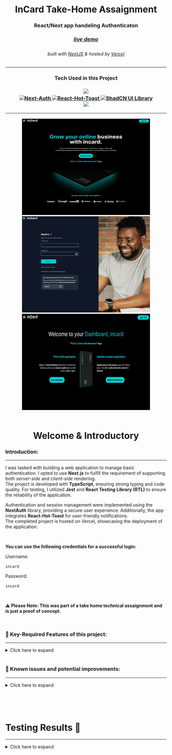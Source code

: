 <!-- Introduction Text -->
<div align="center">
    <h1>InCard Take-Home Assaignment</h1>
    <h3>React/Next app handeling Authenticaton <h3>
    <h3> 
      <a href='https://incard-technical-assaignment-devon-gifford.vercel.app/', target='_blank'>
        <h5>live demo</h5>
      <a/>
    </h3>
        <h6>
            built with <a href="https://nextjs.org/" >NextJS</a> &
            hosted by <a href="https://vercel.com/">Vercel</a> 
        </h6>
</div>

---

<h3 align='center'>
Tech Used in this Project
<h3>
<p align='center'>
    <a href="https://skillicons.dev">
        <img src="https://skillicons.dev/icons?i=ts,nextjs,tailwind" /><br>
        <img src="https://next-auth.js.org/img/logo/logo-sm.png" width=50 alt="Next-Auth">
        <img src="https://img.stackshare.io/service/40157/default_ac6bddce398a038cb30e3dfd23eaab10c84cfc78.jpg" width=50 alt="React-Hot-Toast" >
        <img src="https://avatars.githubusercontent.com/u/139895814?s=280&v=4" width=50 alt="ShadCN UI Library"><br>
        <img src="https://skillicons.dev/icons?i=vercel,github,jest" />
    </a>
</p>

---

<!-- Logo -->
<div align=center>
    <img src="/public/homepage-demo.png" alt="Demo-Home" title="DemoImage-home" width="400" height="300"> 
    <img src="/public/loginpage-demo.png" alt="Demo-Login" title="DemoImage-login" width="400" height="300"> 
    <img src="/public/dashboardpage-demo.png" alt="Demo-Dashbaord" title="DemoImage-dashboard" width="400" height="300">     
   
</div>

<br>


<!-- -------------------------------------------------------------------------- -->

<h1 align='center'> Welcome & Introductory </h1>

<!-- -------------------------------------------------------------------------- -->

### Introduction:

<!-- -------------------------------------------------------------------------- -->
<hr/>


I was tasked with building a web application to manage basic authentication.  I opted to use <strong>Next.js</strong> to fulfill the requirement of supporting both <em>server-side</em> and <em>client-side</em> rendering.</br> The project is developed with <strong>TypeScript</strong>, ensuring strong typing and code quality. For testing, I utilized <strong>Jest</strong> and <strong>React Testing Library (RTL)</strong> to ensure the reliability of the application.

Authentication and session management were implemented using the <strong>NextAuth</strong> library, providing a secure user experience. Additionally, the app integrates <strong>React-Hot-Toast</strong> for user-friendly notifications.<br>
The completed project is hosted on Vercel, showcasing the deployment of the application.

</br>

**You can use the following credentials for a successful login:**

Username:
```shell
incard
```

Password:
```shell
incard
```

<br/>

**⚠ Please Note: This was part of a take home technical assaignment and is just a proof of concept.**


<!-- -------------------------------------------------------------------------- -->

<br>

### 🔑 Key-Required Features of this project:

<!-- -------------------------------------------------------------------------- -->
<hr>

<!-- Small container -->
<details>
<summary> Click here to expand</summary>
<br/>

<div>

##### REQUIRED FEATURES: 
<hr>

✅ Consist of at least two pages - <em>(login and a home page)</em>

✅ Should be functional - <em>(login should take users to the home page etc.)</em> 

✅ Should Handle errors - <em>(incorrect details entered or session expired etc.)</em>

✅ Deploy the app

✅ Create 2-3 unit tests (in progress)


</br>

##### STRETCH FEATURES: 
<hr>

✅ Supports both SSR & CSR

✅ Session should be persistent <em>(page reload should not result in login page)</em>

✅ Session expired should be redirected back to the login page.

✅ Website is fully responsive 

</br>

##### BONUS FEATURES:
<hr>

✅ Landing/Splash page

✅ Interactive NavBar with Hamburger menu

✅ Protected & Un-protected Server/Client side page's for testing  

<br/>

---

<!-- CLOSING DIV -->
</details>
<br/>




### 🎯 Known issues and potential improvements:

<!-- -------------------------------------------------------------------------- -->
<hr>

<!-- Small container -->
<details>
<summary> Click here to expand</summary>
<br/>


#### Known issues: 

💥 Need to throw an error or push user to sign-in page, if session time has elapsed and user try's to manually update their session  


</br>

#### Future Features & Improvements: 

💥  adding user roles

💥  auto signing out functionality after session expiration has elapsed

💥  fleshing out user data & update the SSR page 

💥  adding user profile picture 

💥  adding some loaders and spinners on buttons - small things to improve UI and responsivness feel 


<!-- CLOSING DIV -->
</details>
<br/><br>



<!-- SECTION CLOSING DIV -->
</details>
<br><br>

<!-- -------------------------------------------------------------------------- -->

<h1 align='left'> Testing Results 🧪</h1>
<hr>

<!-- -------------------------------------------------------------------------- -->


<details>
<summary> Click here to expand </summary>
<br/>


<img src="/public/code-coverage-demo.png" alt="Demo-Dashbaord" title="DemoImage-dashboard" width="600" height="600"> 

<!-- CLOSING DIV -->
</details>

<br><br>
